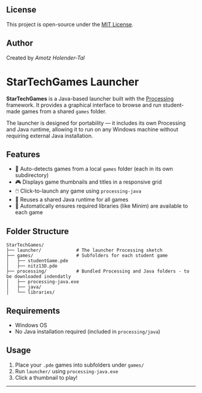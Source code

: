 ## License

This project is open-source under the [MIT License](LICENSE).

## Author

Created by *Amotz Holender-Tal*


# StarTechGames Launcher

**StarTechGames** is a Java-based launcher built with the [Processing](https://processing.org/) framework. It provides a graphical interface to browse and run student-made games from a shared `games` folder.

The launcher is designed for portability — it includes its own Processing and Java runtime, allowing it to run on any Windows machine without requiring external Java installation.

## Features

* 📁 Auto-detects games from a local `games` folder (each in its own subdirectory)
* 🎮 Displays game thumbnails and titles in a responsive grid
* 🖱️ Click-to-launch any game using `processing-java`
* 🔁 Reuses a shared Java runtime for all games
* 🧩 Automatically ensures required libraries (like Minim) are available to each game

## Folder Structure

```
StarTechGames/
├── launcher/             # The launcher Processing sketch
├── games/                # Subfolders for each student game
│   ├── studentGame.pde
│   ├── nitz13D.pde
├── processing/           # Bundled Processing and Java folders - to be downloaded indendatly
│   ├── processing-java.exe
│   ├── java/
│   └── libraries/
```

## Requirements

* Windows OS
* No Java installation required (included in `processing/java`)

## Usage

1. Place your `.pde` games into subfolders under `games/`
2. Run `launcher/` using `processing-java.exe`
3. Click a thumbnail to play!

---
